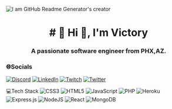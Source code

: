 
![I am GitHub Readme Generator's creator](https://media.istockphoto.com/vectors/five-women-of-different-ethnicities-and-cultures-stand-side-by-side-vector-id1296144988?k=20&m=1296144988&s=612x612&w=0&h=Ep6eeXOoP3PhN_QBXjbW8dbqPT73axKcdJW_Zl-rxC8=)


<h1 align="center"># 💫 Hi 👋, I'm Victory</h1>
<h3 align="center">A passionate software engineer from PHX,AZ.</h3>

  
### 🌐Socials
[![Discord](https://img.shields.io/badge/Discord-%237289DA.svg?logo=discord&logoColor=white)](htttps://discord.gg/vicotry#2503) [![LinkedIn](https://img.shields.io/badge/LinkedIn-%230077B5.svg?logo=linkedin&logoColor=white)](https://linkedin.com/in/vquiah) [![Twitch](https://img.shields.io/badge/Twitch-%239146FF.svg?logo=Twitch&logoColor=white)](https://twitch.tv/smilegur) [![Twitter](https://img.shields.io/badge/Twitter-%231DA1F2.svg?logo=Twitter&logoColor=white)](https://twitter.com/@victoryquiah) 


💻Tech Stack
![CSS3](https://img.shields.io/badge/css3-%231572B6.svg?style=for-the-badge&logo=css3&logoColor=white) ![HTML5](https://img.shields.io/badge/html5-%23E34F26.svg?style=for-the-badge&logo=html5&logoColor=white) ![JavaScript](https://img.shields.io/badge/javascript-%23323330.svg?style=for-the-badge&logo=javascript&logoColor=%23F7DF1E) ![PHP](https://img.shields.io/badge/php-%23777BB4.svg?style=for-the-badge&logo=php&logoColor=white) ![Heroku](https://img.shields.io/badge/heroku-%23430098.svg?style=for-the-badge&logo=heroku&logoColor=white) ![Express.js](https://img.shields.io/badge/express.js-%23404d59.svg?style=for-the-badge&logo=express&logoColor=%2361DAFB) ![NodeJS](https://img.shields.io/badge/node.js-6DA55F?style=for-the-badge&logo=node.js&logoColor=white) ![React](https://img.shields.io/badge/react-%2320232a.svg?style=for-the-badge&logo=react&logoColor=%2361DAFB) ![MongoDB](https://img.shields.io/badge/MongoDB-%234ea94b.svg?style=for-the-badge&logo=mongodb&logoColor=white)
